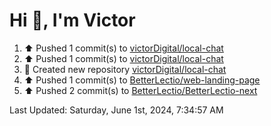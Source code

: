 <h1>Hi 👋, I'm Victor </h1>

<!--RECENT_ACTIVITY:start-->
1. ⬆️ Pushed 1 commit(s) to [victorDigital/local-chat](https://github.com/victorDigital/local-chat)<br>
2. ⬆️ Pushed 1 commit(s) to [victorDigital/local-chat](https://github.com/victorDigital/local-chat)<br>
3. 📔 Created new repository [victorDigital/local-chat](https://github.com/victorDigital/local-chat)<br>
4. ⬆️ Pushed 1 commit(s) to [BetterLectio/web-landing-page](https://github.com/BetterLectio/web-landing-page)<br>
5. ⬆️ Pushed 2 commit(s) to [BetterLectio/BetterLectio-next](https://github.com/BetterLectio/BetterLectio-next)<br>
<!--RECENT_ACTIVITY:end-->

<!--RECENT_ACTIVITY:last_update-->
Last Updated: Saturday, June 1st, 2024, 7:34:57 AM
<!--RECENT_ACTIVITY:last_update_end-->
